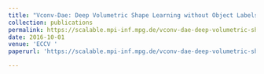 ```yaml
---
title: "Vconv-Dae: Deep Volumetric Shape Learning without Object Labels"
collection: publications
permalink: https://scalable.mpi-inf.mpg.de/vconv-dae-deep-volumetric-shape-learning-without-object-labels/
date: 2016-10-01
venue: 'ECCV '
paperurl: 'https://scalable.mpi-inf.mpg.de/vconv-dae-deep-volumetric-shape-learning-without-object-labels/'

---
```


